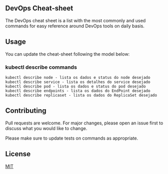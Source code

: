## DevOps Cheat-sheet
The DevOps cheat sheet is a list with the most commonly and used commands for easy reference around DevOps tools on daily basis.

## Usage
You can update the cheat-sheet following the model below:

### kubectl describe commands
```
kubectl describe node - lista os dados e status do node desejado
kubectl describe service - lista os detalhes do service desejado
kubectl describe pod - lista os dados e status do pod desejado
kubectl describe endpoints - lista os dados do EndPoint desejado
kubectl describe replicaset - lista os dados do ReplicaSet desejado
```

## Contributing
Pull requests are welcome. For major changes, please open an issue first to discuss what you would like to change.

Please make sure to update tests on commands as appropriate.

## License
[MIT](https://choosealicense.com/licenses/mit/)
